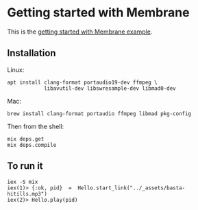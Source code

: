 # Getting started with Membrane

This is the [getting started with Membrane example](https://membrane.stream/learn/get_started_with_membrane).

## Installation

Linux:

    apt install clang-format portaudio19-dev ffmpeg \
                libavutil-dev libswresample-dev libmad0-dev

Mac:

    brew install clang-format portaudio ffmpeg libmad pkg-config

Then from the shell:

    mix deps.get
    mix deps.compile

## To run it

    
    iex -S mix
    iex(1)> {:ok, pid}  =  Hello.start_link("../_assets/basta-hitills.mp3")
    iex(2)> Hello.play(pid)




